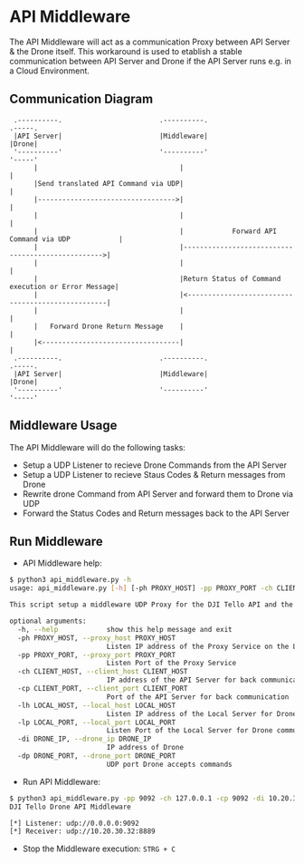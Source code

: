 # API Middleware
The API Middleware will act as a communication Proxy between API Server & the Drone itself. This workaround is used to etablish a stable communication between API Server and Drone if the API Server runs e.g. in a Cloud Environment.

## Communication Diagram
```text
 .----------.                        .----------.                                          .-----.
 |API Server|                        |Middleware|                                          |Drone|
 '----------'                        '----------'                                          '-----'
      |                                   |                                                   |   
      |Send translated API Command via UDP|                                                   |   
      |---------------------------------->|                                                   |   
      |                                   |                                                   |   
      |                                   |            Forward API Command via UDP            |   
      |                                   |-------------------------------------------------->|   
      |                                   |                                                   |   
      |                                   |Return Status of Command execution or Error Message|   
      |                                   |<--------------------------------------------------|   
      |                                   |                                                   |   
      |   Forward Drone Return Message    |                                                   |   
      |<----------------------------------|                                                   |   
 .----------.                        .----------.                                          .-----.
 |API Server|                        |Middleware|                                          |Drone|
 '----------'                        '----------'                                          '-----'
```

## Middleware Usage
The API Middleware will do the following tasks:
- Setup a UDP Listener to recieve Drone Commands from the API Server
- Setup a UDP Listener to recieve Staus Codes & Return messages from Drone
- Rewrite drone Command from API Server and forward them to Drone via UDP
- Forward the Status Codes and Return messages back to the API Server

## Run Middleware
- API Middleware help:
```bash
$ python3 api_middleware.py -h
usage: api_middleware.py [-h] [-ph PROXY_HOST] -pp PROXY_PORT -ch CLIENT_HOST -cp CLIENT_PORT [-lh LOCAL_HOST] [-lp LOCAL_PORT] -di DRONE_IP [-dp DRONE_PORT]

This script setup a middleware UDP Proxy for the DJI Tello API and the Drone.

optional arguments:
  -h, --help            show this help message and exit
  -ph PROXY_HOST, --proxy_host PROXY_HOST
                        Listen IP address of the Proxy Service on the Local Server
  -pp PROXY_PORT, --proxy_port PROXY_PORT
                        Listen Port of the Proxy Service
  -ch CLIENT_HOST, --client_host CLIENT_HOST
                        IP address of the API Server for back communication
  -cp CLIENT_PORT, --client_port CLIENT_PORT
                        Port of the API Server for back communication
  -lh LOCAL_HOST, --local_host LOCAL_HOST
                        Listen IP address of the Local Server for Drone communication
  -lp LOCAL_PORT, --local_port LOCAL_PORT
                        Listen Port of the Local Server for Drone communication
  -di DRONE_IP, --drone_ip DRONE_IP
                        IP address of Drone
  -dp DRONE_PORT, --drone_port DRONE_PORT
                        UDP port Drone accepts commands
```

- Run API Middleware:
```bash
$ python3 api_middleware.py -pp 9092 -ch 127.0.0.1 -cp 9092 -di 10.20.30.32                                                                                                                                 130 ↵
DJI Tello Drone API Middleware

[*] Listener: udp://0.0.0.0:9092
[*] Receiver: udp://10.20.30.32:8889
```
- Stop the Middleware execution: `STRG + C`